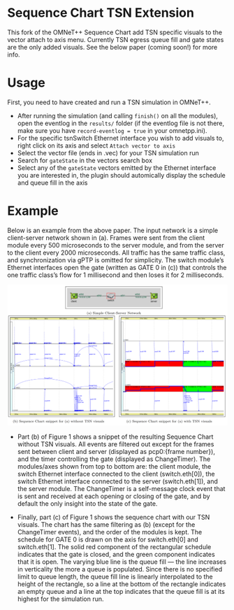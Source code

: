 # Sequence Chart TSN Extension
This fork of the OMNeT++ Sequence Chart add TSN specific visuals to the vector attach to axis menu. Currently TSN egress queue fill and gate states are the only added visuals. See the below paper (coming soon!) for more info.

# Usage
First, you need to have created and run a TSN simulation in OMNeT++.
- After running the simulation (and calling `finish()` on all the modules), open the eventlog in the `results/` folder (if the eventlog file is not there, make sure you have `record-eventlog = true` in your omnetpp.ini).
- For the specific tsnSwitch Ethernet interface you wish to add visuals to, right click on its axis and select `Attach vector to axis`
- Select the vector file (ends in .vec) for your TSN simulation run
- Search for `gateState` in the vectors search box
- Select any of the `gateState` vectors emitted by the Ethernet interface you are interested in, the plugin should automically display the schedule and queue fill in the axis

# Example
Below is an example from the above paper. The input network is a simple client-server network shown in (a). Frames were sent from the client module every 500 microseconds to the server module, and from the server to the client every 2000 microseconds. All traffic has the same traffic class, and synchronization via gPTP is omitted for simplicity. The switch module’s Ethernet interfaces open the gate (written as GATE 0 in (c)) that controls the one traffic class’s flow for 1 millisecond and then loses it for 2 milliseconds.

![Before and After TSN visuals on a simple network](https://raw.githubusercontent.com/gormae1/SequenceChartTSN-ify/refs/heads/main/before_and_after_example.png)

- Part (b) of Figure 1 shows a snippet of the resulting Sequence Chart without TSN visuals. All events are filtered out except for the frames sent between client and server (displayed as pcp0:{frame number}), and the timer controlling the gate (displayed as ChangeTimer). The modules/axes shown from top to bottom are: the client module, the switch Ethernet interface connected to the client (switch.eth[0]), the switch Ethernet interface connected to the server (switch.eth[1]), and the server module. The ChangeTimer is a self-message clock event that is sent and received at each opening or closing of the gate, and by default the only insight into the state of the gate. 

- Finally, part (c) of Figure 1 shows the sequence chart with our TSN visuals. The chart has the same filtering as (b) (except for the ChangeTimer events), and the order of the modules is kept. The schedule for GATE 0 is drawn on the axis for switch.eth[0] and switch.eth[1]. The solid red component of the rectangular schedule indicates that the gate is closed, and the green component indicates that it is open. The varying blue line is the queue fill — the line increases in verticality the more a queue is populated. Since there is no specified limit to queue length, the queue fill line is linearly interpolated to the height of the rectangle, so a line at the bottom of the rectangle indicates an empty queue and a line at the top indicates that the queue fill is at its highest for the simulation run.
